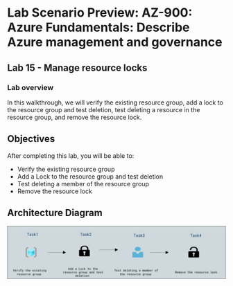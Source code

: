# Lab Scenario Preview: AZ-900: Azure Fundamentals: Describe Azure management and governance

## Lab 15 - Manage resource locks

### Lab overview

In this walkthrough,  we will verify the existing resource group, add a lock to the resource group and test deletion, test deleting a resource in the resource group, and remove the resource lock.

## Objectives

After completing this lab, you will be able to:

- Verify the existing resource group
- Add a Lock to the resource group and test deletion
- Test deleting a member of the resource group
- Remove the resource lock

## Architecture Diagram

![](../images/az900lab15.png)